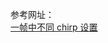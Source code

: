 参考网址：  
[一帧中不同 chirp 设置](https://e2echina.ti.com/support/archived-forums/f/other-analog-forum/176819/mmwave-studio)
